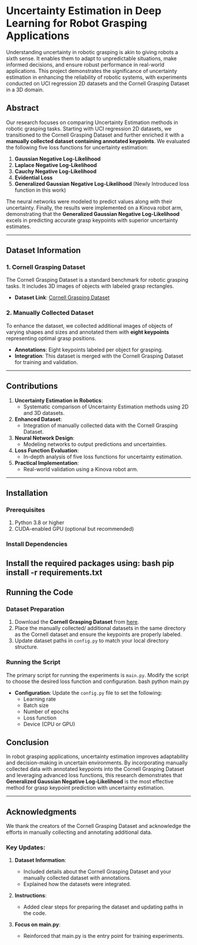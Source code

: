 # Uncertainty Estimation in Deep Learning for Robot Grasping Applications

Understanding uncertainty in robotic grasping is akin to giving robots a sixth sense. It enables them to adapt to unpredictable situations, make informed decisions, and ensure robust performance in real-world applications. This project demonstrates the significance of uncertainty estimation in enhancing the reliability of robotic systems, with experiments conducted on UCI regression 2D datasets and the Cornell Grasping Dataset in a 3D domain.

## Abstract

Our research focuses on comparing Uncertainty Estimation methods in robotic grasping tasks. Starting with UCI regression 2D datasets, we transitioned to the Cornell Grasping Dataset and further enriched it with a **manually collected dataset containing annotated keypoints**. We evaluated the following five loss functions for uncertainty estimation:

1. **Gaussian Negative Log-Likelihood**
2. **Laplace Negative Log-Likelihood**
3. **Cauchy Negative Log-Likelihood**
4. **Evidential Loss**
5. **Generalized Gaussian Negative Log-Likelihood** (Newly Introduced loss function in this work)

The neural networks were modeled to predict values along with their uncertainty. Finally, the results were implemented on a Kinova robot arm, demonstrating that the **Generalized Gaussian Negative Log-Likelihood** excels in predicting accurate grasp keypoints with superior uncertainty estimates.

---

## Dataset Information

### 1. Cornell Grasping Dataset
The Cornell Grasping Dataset is a standard benchmark for robotic grasping tasks. It includes 3D images of objects with labeled grasp rectangles.

- **Dataset Link**: [Cornell Grasping Dataset](https://www.kaggle.com/datasets/oneoneliu/cornell-grasp)

### 2. Manually Collected Dataset
To enhance the dataset, we collected additional images of objects of varying shapes and sizes and annotated them with **eight keypoints** representing optimal grasp positions.

- **Annotations**: Eight keypoints labeled per object for grasping.
- **Integration**: This dataset is merged with the Cornell Grasping Dataset for training and validation.

---

## Contributions

1. **Uncertainty Estimation in Robotics**:
   - Systematic comparison of Uncertainty Estimation methods using 2D and 3D datasets.
2. **Enhanced Dataset**:
   - Integration of manually collected data with the Cornell Grasping Dataset.
3. **Neural Network Design**:
   - Modeling networks to output predictions and uncertainties.
4. **Loss Function Evaluation**:
   - In-depth analysis of five loss functions for uncertainty estimation.
5. **Practical Implementation**:
   - Real-world validation using a Kinova robot arm.

---

## Installation
### Prerequisites
1. Python 3.8 or higher
2. CUDA-enabled GPU (optional but recommended)

### Install Dependencies
Install the required packages using:
bash
pip install -r requirements.txt
---

## Running the Code

### Dataset Preparation
1. Download the **Cornell Grasping Dataset** from [here](https://www.kaggle.com/datasets/oneoneliu/cornell-grasp).
2. Place the manually collected/ additional datasets in the same directory as the Cornell dataset and ensure the keypoints are properly labeled.
3. Update dataset paths in `config.py` to match your local directory structure.

### Running the Script
The primary script for running the experiments is `main.py`. Modify the script to choose the desired loss function and configuration.
bash
python main.py
- **Configuration**: Update the `config.py` file to set the following:
  - Learning rate
  - Batch size
  - Number of epochs
  - Loss function
  - Device (CPU or GPU)




## Conclusion

In robot grasping applications, uncertainty estimation improves adaptability and decision-making in uncertain environments. By incorporating manually collected data with annotated keypoints into the Cornell Grasping Dataset and leveraging advanced loss functions, this research demonstrates that **Generalized Gaussian Negative Log-Likelihood** is the most effective method for grasp keypoint prediction with uncertainty estimation.

---


## Acknowledgments

We thank the creators of the Cornell Grasping Dataset and acknowledge the efforts in manually collecting and annotating additional data.


### Key Updates:
1. **Dataset Information**:
   - Included details about the Cornell Grasping Dataset and your manually collected dataset with annotations.
   - Explained how the datasets were integrated.

2. **Instructions**:
   - Added clear steps for preparing the dataset and updating paths in the code.

3. **Focus on main.py**:
   - Reinforced that main.py is the entry point for training experiments.

